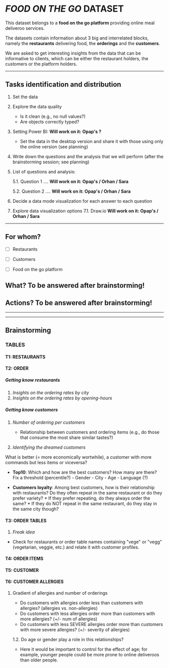# _FOOD ON THE GO_ DATASET

This dataset belongs to a **food on the go platform** providing online meal deliveroo services. 

The datasets contain information about 3 big and interrelated blocks, namely the **restaurants** delivering food, the **orderings** and the **customers**.

We are asked to get interesting insights from the data that can be informative to clients, which can be either the restaurant holders, the customers or the platform holders.

___

## Tasks identification and distribution

1. Set the data
2. Explore the data quality
   - Is it clean (e.g., no null values?)
   - Are objects correctly typed?

3. Setting Power BI:    **Will work on it: Opap's ?**

   - Set the data in the desktop version and share it with those using only the online version (see planning)
   
4. Write down the questions and the analysis that we will perform (after the brainstorming session; see planning)

5. List of questions and analysis:

   5.1. Question 1 .... **Will work on it: Opap's / Orhan / Sara**

   5.2. Question 2 .... **Will work on it: Opap's / Orhan / Sara**

6. Decide a data mode visualization for each answer to each question

7. Explore data visualization options
   7.1. Draw.io **Will work on it: Opap's / Orhan / Sara**

___

## For whom?

- [ ] Restaurants
- [ ] Customers
- [ ] Food on the go platform


## What? To be answered after brainstorming!

## Actions? To be answered after brainstorming!

___

___
## Brainstorming

### TABLES

#### T1: RESTAURANTS

#### T2: ORDER

##### Getting know restaurants

1. _Insights on the ordering rates by city_
2. _Insights on the ordering rates by opening-hours_


##### Getting know customers
1. _Number of ordering per customers_
   
    - Relationship between customers and ordering items (e.g., do those that consume the most share similar tastes?)
    

2. _Identifying the dreamed customers_

What is better (= more economically wortwhile), a customer with more commands but less items or viceversa?
    
- **Top10**: Which and how are the best customers? How many are there? Fix a threshold (percentile?)
        - Gender
        - City
        - Age
        - Language (?)
    
- **Customers loyalty**: Among best customers, how is their relationship with restaurants? Do they often repeat in the same restaurant or do they prefer variety? 
        * If they prefer repeating, do they always order the same?
        * If they do NOT repeat in the same restaurant, do they stay in the same city though?

   
#### T3: ORDER TABLES

1. _Freak idea_

- Check for restaurants or order table names containing "vege" or "vegg" (vegetarian, veggie, etc.) and relate it with customer profiles.

#### T4: ORDER ITEMS


#### T5: CUSTOMER

#### T6: CUSTOMER ALLERGIES

1. Gradient of allergies and number of orderings
    - Do customers with allergies order less than customers with allergies? (allergies vs. non-allergies)
    - Do customers with less allergies order more than customers with more allergies? (+/- num of allergies)
    - Do customers with less SEVERE allergies order more than customers with more severe allergies? (+/- severity of allergies)
    
    1.2. Do age or gender play a role in this relationships? 
    - Here it would be important to control for the effect of age; for example, younger people could be more prone to online deliveroos than older people. 
